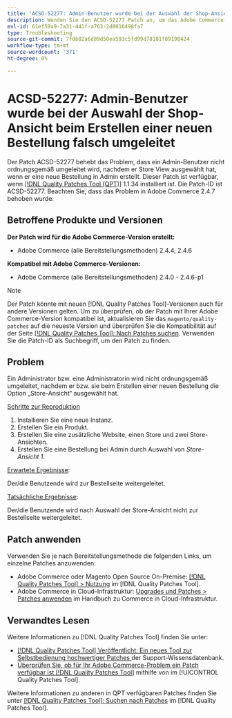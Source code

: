 ```yaml
---
title: 'ACSD-52277: Admin-Benutzer wurde bei der Auswahl der Shop-Ansicht beim Erstellen einer neuen Bestellung falsch umgeleitet'
description: Wenden Sie den ACSD-52277 Patch an, um das Adobe Commerce-Problem zu beheben, bei dem ein Administrator-Benutzer nicht ordnungsgemäß umgeleitet wird, nachdem Sie beim Erstellen einer neuen Bestellung in Admin Store View ausgewählt haben.
exl-id: 61ef59a9-7a31-441f-a763-2d8016498fa7
type: Troubleshooting
source-git-commit: 7fdb02a6d89d50ea593c5fd99d78101f89198424
workflow-type: tm+mt
source-wordcount: '371'
ht-degree: 0%

---
```


# ACSD-52277: Admin-Benutzer wurde bei der Auswahl der Shop-Ansicht beim Erstellen einer neuen Bestellung falsch umgeleitet

Der Patch ACSD-52277 behebt das Problem, dass ein Admin-Benutzer nicht ordnungsgemäß umgeleitet wird, nachdem er Store View ausgewählt hat, wenn er eine neue Bestellung in Admin erstellt. Dieser Patch ist verfügbar, wenn [[!DNL Quality Patches Tool (QPT)]](https://experienceleague.adobe.com/en/docs/commerce-operations/tools/quality-patches-tool/quality-patches-tool-to-self-serve-quality-patches) 1.1.34 installiert ist. Die Patch-ID ist ACSD-52277. Beachten Sie, dass das Problem in Adobe Commerce 2.4.7 behoben wurde.

## Betroffene Produkte und Versionen

**Der Patch wird für die Adobe Commerce-Version erstellt:**

* Adobe Commerce (alle Bereitstellungsmethoden) 2.4.4, 2.4.6

**Kompatibel mit Adobe Commerce-Versionen:**

* Adobe Commerce (alle Bereitstellungsmethoden) 2.4.0 - 2.4.6-p1

>[!NOTE]
>
>Der Patch könnte mit neuen [!DNL Quality Patches Tool]-Versionen auch für andere Versionen gelten. Um zu überprüfen, ob der Patch mit Ihrer Adobe Commerce-Version kompatibel ist, aktualisieren Sie das `magento/quality-patches` auf die neueste Version und überprüfen Sie die Kompatibilität auf der Seite [[!DNL Quality Patches Tool]: Nach Patches suchen](https://experienceleague.adobe.com/tools/commerce-quality-patches/index.html). Verwenden Sie die Patch-ID als Suchbegriff, um den Patch zu finden.

## Problem

Ein Administrator bzw. eine Administratorin wird nicht ordnungsgemäß umgeleitet, nachdem er bzw. sie beim Erstellen einer neuen Bestellung die Option „Store-Ansicht“ ausgewählt hat.

<u>Schritte zur Reproduktion</u>

1. Installieren Sie eine neue Instanz.
1. Erstellen Sie ein Produkt.
1. Erstellen Sie eine zusätzliche Website, einen Store und zwei Store-Ansichten.
1. Erstellen Sie eine Bestellung bei Admin durch Auswahl von *Store-Ansicht 1*.

<u>Erwartete Ergebnisse</u>:

Der/die Benutzende wird zur Bestellseite weitergeleitet.

<u>Tatsächliche Ergebnisse</u>:

Der/die Benutzende wird nach Auswahl der Store-Ansicht nicht zur Bestellseite weitergeleitet.

## Patch anwenden

Verwenden Sie je nach Bereitstellungsmethode die folgenden Links, um einzelne Patches anzuwenden:

* Adobe Commerce oder Magento Open Source On-Premise: [[!DNL Quality Patches Tool] > Nutzung](/help/tools/quality-patches-tool/usage.md) im [!DNL Quality Patches Tool].
* Adobe Commerce in Cloud-Infrastruktur: [Upgrades und Patches > Patches anwenden](https://experienceleague.adobe.com/docs/commerce-cloud-service/user-guide/develop/upgrade/apply-patches.html) im Handbuch zu Commerce in Cloud-Infrastruktur.

## Verwandtes Lesen

Weitere Informationen zu [!DNL Quality Patches Tool] finden Sie unter:

* [[!DNL Quality Patches Tool] Veröffentlicht: Ein neues Tool zur Selbstbedienung hochwertiger Patches ](https://experienceleague.adobe.com/en/docs/commerce-operations/tools/quality-patches-tool/quality-patches-tool-to-self-serve-quality-patches) der Support-Wissensdatenbank.
* [Überprüfen Sie, ob für Ihr Adobe Commerce-Problem ein Patch verfügbar ist [!DNL Quality Patches Tool]](/help/tools/quality-patches-tool/patches-available-in-qpt/check-patch-for-magento-issue-with-magento-quality-patches.md) mithilfe von im [!UICONTROL Quality Patches Tool].


Weitere Informationen zu anderen in QPT verfügbaren Patches finden Sie unter [[!DNL Quality Patches Tool]: Suchen nach Patches](https://experienceleague.adobe.com/tools/commerce-quality-patches/index.html) im [!DNL Quality Patches Tool].
